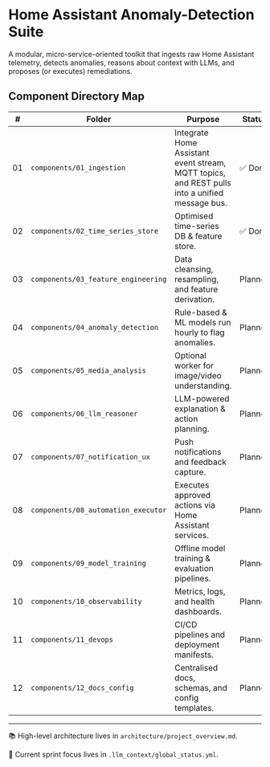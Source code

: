 # Home Assistant Anomaly-Detection Suite

A modular, micro-service-oriented toolkit that ingests raw Home Assistant telemetry, detects anomalies, reasons about context with LLMs, and proposes (or executes) remediations.

## Component Directory Map

| #   | Folder                              | Purpose                                                                                        | Status  |
| --- | ----------------------------------- | ---------------------------------------------------------------------------------------------- | ------- |
| 01  | `components/01_ingestion`           | Integrate Home Assistant event stream, MQTT topics, and REST pulls into a unified message bus. | ✅ Done |
| 02  | `components/02_time_series_store`   | Optimised time-series DB & feature store.                                                      | ✅ Done |
| 03  | `components/03_feature_engineering` | Data cleansing, resampling, and feature derivation.                                            | Planned |
| 04  | `components/04_anomaly_detection`   | Rule-based & ML models run hourly to flag anomalies.                                           | Planned |
| 05  | `components/05_media_analysis`      | Optional worker for image/video understanding.                                                 | Planned |
| 06  | `components/06_llm_reasoner`        | LLM-powered explanation & action planning.                                                     | Planned |
| 07  | `components/07_notification_ux`     | Push notifications and feedback capture.                                                       | Planned |
| 08  | `components/08_automation_executor` | Executes approved actions via Home Assistant services.                                         | Planned |
| 09  | `components/09_model_training`      | Offline model training & evaluation pipelines.                                                 | Planned |
| 10  | `components/10_observability`       | Metrics, logs, and health dashboards.                                                          | Planned |
| 11  | `components/11_devops`              | CI/CD pipelines and deployment manifests.                                                      | Planned |
| 12  | `components/12_docs_config`         | Centralised docs, schemas, and config templates.                                               | Planned |

---

📚 High-level architecture lives in `architecture/project_overview.md`.

🔖 Current sprint focus lives in `.llm_context/global_status.yml`.
